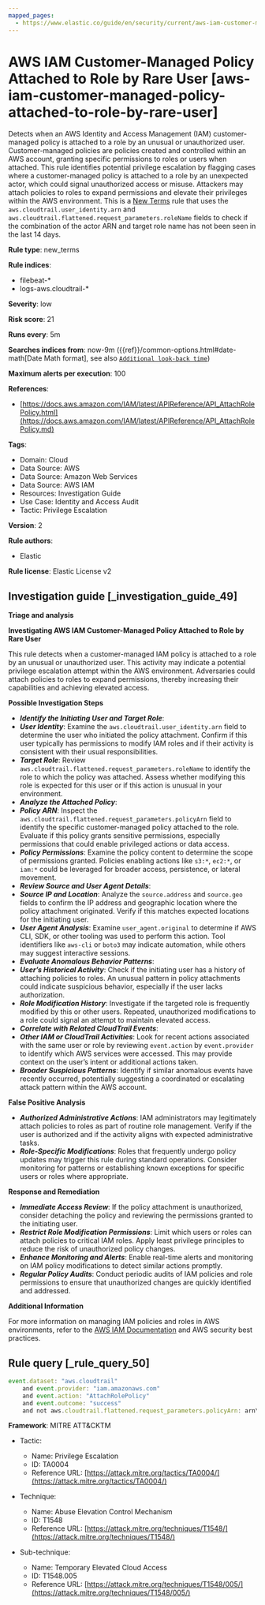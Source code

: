 ```yaml
---
mapped_pages:
  - https://www.elastic.co/guide/en/security/current/aws-iam-customer-managed-policy-attached-to-role-by-rare-user.html
---
```


# AWS IAM Customer-Managed Policy Attached to Role by Rare User [aws-iam-customer-managed-policy-attached-to-role-by-rare-user]

Detects when an AWS Identity and Access Management (IAM) customer-managed policy is attached to a role by an unusual or unauthorized user. Customer-managed policies are policies created and controlled within an AWS account, granting specific permissions to roles or users when attached. This rule identifies potential privilege escalation by flagging cases where a customer-managed policy is attached to a role by an unexpected actor, which could signal unauthorized access or misuse. Attackers may attach policies to roles to expand permissions and elevate their privileges within the AWS environment. This is a [New Terms](docs-content://solutions/security/detect-and-alert/create-detection-rule.md#create-new-terms-rule) rule that uses the `aws.cloudtrail.user_identity.arn` and `aws.cloudtrail.flattened.request_parameters.roleName` fields to check if the combination of the actor ARN and target role name has not been seen in the last 14 days.

**Rule type**: new_terms

**Rule indices**:

* filebeat-*
* logs-aws.cloudtrail-*

**Severity**: low

**Risk score**: 21

**Runs every**: 5m

**Searches indices from**: now-9m ({{ref}}/common-options.html#date-math[Date Math format], see also [`Additional look-back time`](docs-content://solutions/security/detect-and-alert/create-detection-rule.md#rule-schedule))

**Maximum alerts per execution**: 100

**References**:

* [https://docs.aws.amazon.com/IAM/latest/APIReference/API_AttachRolePolicy.html](https://docs.aws.amazon.com/IAM/latest/APIReference/API_AttachRolePolicy.md)

**Tags**:

* Domain: Cloud
* Data Source: AWS
* Data Source: Amazon Web Services
* Data Source: AWS IAM
* Resources: Investigation Guide
* Use Case: Identity and Access Audit
* Tactic: Privilege Escalation

**Version**: 2

**Rule authors**:

* Elastic

**Rule license**: Elastic License v2

## Investigation guide [_investigation_guide_49]

**Triage and analysis**

**Investigating AWS IAM Customer-Managed Policy Attached to Role by Rare User**

This rule detects when a customer-managed IAM policy is attached to a role by an unusual or unauthorized user. This activity may indicate a potential privilege escalation attempt within the AWS environment. Adversaries could attach policies to roles to expand permissions, thereby increasing their capabilities and achieving elevated access.

**Possible Investigation Steps**

* ***Identify the Initiating User and Target Role***:
* ***User Identity***: Examine the `aws.cloudtrail.user_identity.arn` field to determine the user who initiated the policy attachment. Confirm if this user typically has permissions to modify IAM roles and if their activity is consistent with their usual responsibilities.
* ***Target Role***: Review `aws.cloudtrail.flattened.request_parameters.roleName` to identify the role to which the policy was attached. Assess whether modifying this role is expected for this user or if this action is unusual in your environment.
* ***Analyze the Attached Policy***:
* ***Policy ARN***: Inspect the `aws.cloudtrail.flattened.request_parameters.policyArn` field to identify the specific customer-managed policy attached to the role. Evaluate if this policy grants sensitive permissions, especially permissions that could enable privileged actions or data access.
* ***Policy Permissions***: Examine the policy content to determine the scope of permissions granted. Policies enabling actions like `s3:*`, `ec2:*`, or `iam:*` could be leveraged for broader access, persistence, or lateral movement.
* ***Review Source and User Agent Details***:
* ***Source IP and Location***: Analyze the `source.address` and `source.geo` fields to confirm the IP address and geographic location where the policy attachment originated. Verify if this matches expected locations for the initiating user.
* ***User Agent Analysis***: Examine `user_agent.original` to determine if AWS CLI, SDK, or other tooling was used to perform this action. Tool identifiers like `aws-cli` or `boto3` may indicate automation, while others may suggest interactive sessions.
* ***Evaluate Anomalous Behavior Patterns***:
* ***User’s Historical Activity***: Check if the initiating user has a history of attaching policies to roles. An unusual pattern in policy attachments could indicate suspicious behavior, especially if the user lacks authorization.
* ***Role Modification History***: Investigate if the targeted role is frequently modified by this or other users. Repeated, unauthorized modifications to a role could signal an attempt to maintain elevated access.
* ***Correlate with Related CloudTrail Events***:
* ***Other IAM or CloudTrail Activities***: Look for recent actions associated with the same user or role by reviewing `event.action` by `event.provider` to identify which AWS services were accessed. This may provide context on the user’s intent or additional actions taken.
* ***Broader Suspicious Patterns***: Identify if similar anomalous events have recently occurred, potentially suggesting a coordinated or escalating attack pattern within the AWS account.

**False Positive Analysis**

* ***Authorized Administrative Actions***: IAM administrators may legitimately attach policies to roles as part of routine role management. Verify if the user is authorized and if the activity aligns with expected administrative tasks.
* ***Role-Specific Modifications***: Roles that frequently undergo policy updates may trigger this rule during standard operations. Consider monitoring for patterns or establishing known exceptions for specific users or roles where appropriate.

**Response and Remediation**

* ***Immediate Access Review***: If the policy attachment is unauthorized, consider detaching the policy and reviewing the permissions granted to the initiating user.
* ***Restrict Role Modification Permissions***: Limit which users or roles can attach policies to critical IAM roles. Apply least privilege principles to reduce the risk of unauthorized policy changes.
* ***Enhance Monitoring and Alerts***: Enable real-time alerts and monitoring on IAM policy modifications to detect similar actions promptly.
* ***Regular Policy Audits***: Conduct periodic audits of IAM policies and role permissions to ensure that unauthorized changes are quickly identified and addressed.

**Additional Information**

For more information on managing IAM policies and roles in AWS environments, refer to the [AWS IAM Documentation](https://docs.aws.amazon.com/IAM/latest/APIReference/API_AttachRolePolicy.md) and AWS security best practices.


## Rule query [_rule_query_50]

```js
event.dataset: "aws.cloudtrail"
    and event.provider: "iam.amazonaws.com"
    and event.action: "AttachRolePolicy"
    and event.outcome: "success"
    and not aws.cloudtrail.flattened.request_parameters.policyArn: arn\:aws\:iam\:\:aws\:policy*
```

**Framework**: MITRE ATT&CKTM

* Tactic:

    * Name: Privilege Escalation
    * ID: TA0004
    * Reference URL: [https://attack.mitre.org/tactics/TA0004/](https://attack.mitre.org/tactics/TA0004/)

* Technique:

    * Name: Abuse Elevation Control Mechanism
    * ID: T1548
    * Reference URL: [https://attack.mitre.org/techniques/T1548/](https://attack.mitre.org/techniques/T1548/)

* Sub-technique:

    * Name: Temporary Elevated Cloud Access
    * ID: T1548.005
    * Reference URL: [https://attack.mitre.org/techniques/T1548/005/](https://attack.mitre.org/techniques/T1548/005/)



